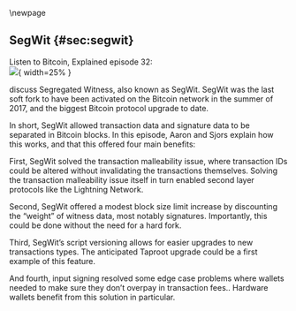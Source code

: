 \newpage
## SegWit {#sec:segwit}

Listen to Bitcoin, Explained episode 32:\
![](qr/32.png){ width=25% }

discuss Segregated Witness, also known as SegWit. SegWit was the last soft fork to have been activated on the Bitcoin network in the summer of 2017, and the biggest Bitcoin protocol upgrade to date.

In short, SegWit allowed transaction data and signature data to be separated in Bitcoin blocks. In this episode, Aaron and Sjors explain how this works, and that this offered four main benefits:

First, SegWit solved the transaction malleability issue, where transaction IDs could be altered without invalidating the transactions themselves. Solving the transaction malleability issue itself in turn enabled second layer protocols like the Lightning Network.

Second, SegWit offered a modest block size limit increase by discounting the “weight” of witness data, most notably signatures. Importantly, this could be done without the need for a hard fork.

Third, SegWit’s script versioning allows for easier upgrades to new transactions types. The anticipated Taproot upgrade could be a first example of this feature.

And fourth, input signing resolved some edge case problems where wallets needed to make sure they don’t overpay in transaction fees.. Hardware wallets benefit from this solution in particular.

<!--

Transcript (computer generated):

Aaron:
Segwit that's right. Segregates. It's a witness, which was the previous software work. Well, was the last of work where we're working towards the taproot software. Now

Sjors:
That's the last software we know of. Exactly.

Aaron:
Yes, I guess. So it activated in 2017, it was developed in, it started being developed in 2015.

Sjors:
I think it was late 2015. Yeah. But the final idea came about to turn it into a software.

Aaron:
Probably. Would you say it's probably the biggest protocol upgrade Bitcoin has seen so far? Right?

Sjors:
Well, it's the biggest protocol upgrade we've seen since the days of completely reckless deployments of upgrades.

Aaron:
Right. Wouldn't you say it's almost the biggest change, for example.

Sjors:
Yeah, I think so. It's, it's bigger change then PTO is H but I don't know what was done in the very earliest Satoshi days, you know, when, when hundreds of op codes were turned off and all that stuff.

Aaron:
So where do we start? Do we start?

Sjors:
We could start with what the problem was.

Aaron:
Okay. What was the problem? Why do I need segue?

Sjors:
Yeah. Why do witnesses need to be segregated? Exactly. So the problem was transaction malleability, and just actually malleability means that if you, if I'm sending you some coins and you're sending them to a Lubin, who's not here, then that transaction that you're sending refers to the transaction that I just sent and the problem there, and that that's fine normally. But the problem is that somebody could take our transaction and manipulate it and I could take my transaction and manipulate it. And then your transaction would no longer refer to my transaction, but we've referred

Aaron:
To avoid. Yeah. And to be more specific, I think what the part of the turn section that's being manipulated is actually the signature. So every transaction is signs with a cryptographic signature and the signature. I don't understand the details, but I know that the signature can be tweaked somehow in a way that it looks different, but it's still valid.

Sjors:
And there were lots of ways to, to do that. So one of the ways that was fixed without segwayed is that you could I think just multiply the signature with minus one or something of just put an, a minus in front of it and it would still be valid. And so anybody could just put that mine is in front of it. So you, you would broadcast the transaction and it would go from one note to the other. Somebody else could see that transaction and they could say, well, I'm just going to flip this bit and send it onwards. And then we'll see which one wins. And this is just for simple signatures, but I think there were other, if you have more complicated scripts, there are also ways that somebody can mess with that script.

Aaron:
Yeah. So someone can mess with it in flight. Basically you send the transaction to the network and then it's forwarded from peer to peer. And until it reaches minor and it's included in a block, but every pair on the network, but can basically take the transaction, tweak it a little bit and forwarded or minor can do that. Yeah.

Sjors:
I guess even the person making it can do it. Sure. Yeah. Or the minor can do it. So you may ask yourself, why is this a problem? Right. Because I sent you some coins and you sent them to Ruben, okay. I ruined your transaction. So you just send it again. So that's, that's not a big deal.

Aaron:
It really ruined the transaction. You just tweaked it a bit, but it's still valid.

Sjors:
I ruined your transaction. So, so I send coins to you and using coins to Reuben, but that last transaction, no longer points to an existing transaction because if somebody mess with my transaction,

Aaron:
Yeah. It's the second transaction that's getting in trouble.

Sjors:
Yeah. And this is not a problem in the scenario we just described. Right. Cause you can just make a new one, except what about if you're not you, but what if I sent a transaction to a super secure volt in the Arctic, like thousands of meters underground. And then I went to the Arctic and I created a redeemed transaction back to my hot wallet, but I didn't broadcast it. I just, I just signed it. Why

Aaron:
Are you making such a complicated example with volts? And Arctics,

Sjors:
Isn't that complicated? I just, you know, I went to my vault. I created that transaction out of my vault. And then I basically buried the volt in like, like a hundred meters of rock. So it's very difficult for me to go back to the vault and make a new transaction. And then I brought gas, my original transaction and send some money to the vault and so many messes with it. Now I have to go back to Antarctica and does this COVID and it's very complicated. So that's, that's a terribly difficult example. Another example would be lightening.

Aaron:
Yeah. That's the more obvious one.

Sjors:
Yeah. So it would lightening what happens and we've, we've explained lightning in earlier episodes, but the idea is you sent money to people, send money to a shared address. And then the only way to get money out of that address is with transactions that you've both signed before you sent money into that address. So you don't want somebody messing with the transaction that goes into the address because then you can't spend from it anymore. Or you can, but you'd both have to sign it again. And so one party could kind of cheat the other party out of the coins.

Aaron:
Yeah. The point with lightening is that you're building unconfirmed transactions on each other. So if then if one of the underlying transactions is tweaked, then the transactions that follow up on that one aren't valid anymore. Yeah.

Sjors:
And people spent lots of time trying to find ways around that problem, you know, because people were thinking about lightening like solutions for quite a while, and it was just really hard to solve.

Aaron:
Yeah. So to be clear that the concrete attack in this, in this lightening example is that one of the parties would tweak the transaction. They shared between them send this tweaks transaction to the network. And then I guess the other party probably wouldn't even recognize that transaction. Or even if he did, he couldn't use his own transaction to get his funds back. Am I saying,

Sjors:
Yeah, all the transactions that get your funds back are no longer valid. So this could be a problem you know, in all the cheating scenarios. Yeah, exactly.

Aaron:
So there's also

Sjors:
Another well-known example, which was the Mt. Gox case. And that was, you know, a mistake on the part of Mt. Gox as well. If we assume that the story we've been told about how the heck happened is really true, but the story was he heck or you mean one of the many hacks,

Aaron:
The big one, but they claimed that the big one was due to transaction malleability. And the story was that they were basically doing their internal accounting based on transaction IDs. So a customer would withdraw funds, use malleability to change the withdrawal transaction a little bit, still get the money because it was our section is still valid, but then claim guys, I made a withdrawal, but I never received the money on Gox would take the transaction ID. Look, if it was in the blockchain so that there is no transaction ID like that in the blockchain, our customer must be right. And then we send the coins.

Sjors:
Any other things you have to do wrong for that, for that particular thing to happen. But, but anyway, let's, let's blame it on malleability.

Aaron:
I'm just giving an example of something that could go wrong because of measurability. If yeah. In this case you make other mistakes as well. So that was malleability. Yeah. So that's all we want to solve. Right.

Sjors:
I have been, you know, partial solutions to this already because it's a much bigger problem than just a signature, I think. But in either way, it turns out that it's seems like a whack-a-mole game. It's just really hard to solve. And the fundamental problem there seems to be that because you're, you're, you're pointing to something that includes the signature. It just gets too complicated. One thing segway does, is it no longer refers to the signature because it, it refers to, well, the, the signature is put somewhere else in a transaction in some sort of extra data, right?

Aaron:
To make this very clear in case some of our listeners aren't keeping up the thing is a transaction cost sense of all of the transaction data, plus the signature formally or usually, or still the case. And sometimes actions, the transaction data and the signature is hashed together. This case gives you a string of numbers and that's the transaction ID because the second chair can be tweaked. That means the hash meaning that transaction ID can also be tweaked. And you end up with basically the same transaction with a different transaction ID. And that causes all the problems we just discussed. So that's the problem we needed to solve. Somehow we need to make sure that a transaction would always result in the same transaction ID.

Sjors:
Yeah. So the solution there is to put the hash DEP sorry, put the signature in a separate place inside the transaction that as far as old notes are concerned, doesn't even exist. And you still refer back to other transactions by the original data. So the original basically be original part of the transaction that still creates the hash and the signature is this new data. And you do not use it to create a hash.

Aaron:
So the signature ID can't be tweaked any more because the signature isn't in there anymore.

Sjors:
Right. So you can still tweak a signature if you want it to. Although there's some limitations on that too, but if you tweak the signature, that's not part of the hash and, and this is nice, right? So that's one thing it does SegWit. And the other thing it does, is it just because this data goes into a place that old nodes don't care about? Well, suddenly you can bypass the one megabyte block size limit without a hard fork because old nodes will see a block with exactly one megabyte in it, but new notes we'll see more megabytes.

Aaron:
Yeah. Blox has a one megabyte limit. And that was, that used to be transaction data, plus all the signatures plus a little bit of metadata. And now it's basically mostly the signature data and not the signatures. And that's where the block size increase comes from. The signatures is sort of the increase.

Sjors:
Yep, exactly. And that's theoretically up to four megabyte, but in practice, it's more like two and a half, I guess, the total size that you get for blocks.

Aaron:
Yeah. Why is that there was some new calculation for how data is counted when it comes to the signature. Well,

Sjors:
Yeah, so I think what happens is you take the old data and you multiply it by three or something, and then you take the new data and you add it up. So the signature is kind of discounted in a way, and that's, that's kind of an arbitrary number, but at least it creates an incentive to use SegWit.

Aaron:
Right. And that's also why it's a bit more flexible now that the block size limit, if there are many transactions with many signatures, for example, multi-six resections, then the size of the blocks could be a little bit bigger because of how it's all calculated

Sjors:
With the usual old fashion transactions. There is not much going on in terms of signatures. You know, there just aren't that many signatures, but you could conceive of much more complicated transactions that have much longer signatures, like in a multisig situation. And those are nicely discounted in segue. Yeah.

Aaron:
Right. So how is it possible that with could be deployed as a soft fork?

Sjors:
Okay. Yeah. So this

Aaron:
Which means backwards compatible operate. So old notes still recognize the Secora chain as long as it has majority hash power, at least.

Sjors:
Yeah. And they do this because this new data that we've added is not like it's not communicated to all notes. So every transaction has a little piece of witness. That's not communicated to all nodes. And every block has a part that is, the witness does not communicate it to old notes. So, so basically new notes, first of

Aaron:
All, where is this part?

Sjors:
I think it's at the end of the block,

Aaron:
It's in the Coinbase transaction, right? It's

Sjors:
So it's, I think it's appended at the end of the block, but it's also referred to in the Coinbase transaction, because what you do want to do is you want to make sure that, you know, the block hash just refers to the things that are in the block, but it only refers to the things that are in a block as far as legacy notes are concerned. So, but you don't want to tell the legacy notes about the SegWit stuff. So what happens is there is a opportune statement in the Coinbase do a hash of all the witness stuff.

Aaron:
Yeah. The Coinbase in case listeners don't know this isn't just a company. It's also the transaction that pays the miner is rewards. So basically the first transaction in any block. Yeah.

Sjors:
And the transaction can just spend the money, however it wants, but it has to contain at least one output with opportunity. And that opportunity must refer to the witness blocks. So all nodes just see an opportunity statement and they don't care.

Aaron:
And return is a little bit of text.

Sjors:
Yeah. Opportunity basically means, okay, you're done verifying, ignore this, but it can be followed by text, which is then ignored except by new nodes, which will actually check this. Right? So this allows the notes to communicate blocks and transactions to new nodes and to old nodes. And they all agree on what's there. And the other thing, the other reason why this can be an up soft work and that's more important for the new nodes is, well, you're spending, where are you sending the coins to when you're using segwayed? So you're using a special address type now, and this address type or like on the blockchain, what you have is a script pup key. That is what an output says. So an output of a transaction tells you how to spend the new transaction. It puts a constraint on it. And so this script up key with SegWit starts with a zero or at least does now, but with taproot, it'll start with a one.

Sjors:
And then it's followed by the hash of a public key or the hash of a script and new nodes know what to do with this. They see this version zero, they know, okay, this is what, the way we know it. And they see a public key hash and they know, okay, whoever wants to spent this needs to actually provide the public key and a signature, but all nodes, what they see is okay, there is this condition, which is put zero on the stack and put this random garbage on the stack that I don't know what it is. And the end result is there's something on my stack and it's not zero and I did not fail. And so, okay, whatever, this is fine. You can spend this. So old notes think that anybody can spend that coin, but new nodes know exactly who can spend it and who can not spend it.

Aaron:
Yeah. It's actually called anyone can spend out. Yes. So in a hypothetical situation where there would only be all's nodes on the network, then it would also literally mean that the coins in these addresses could be spent by anyone.

Sjors:
Yeah. This is why the activation of taproot roads. Of course, you know, always exciting because yes, the main are signaled, but okay. What happens?

Aaron:
Yeah. We discussed that in the last episode, I think, or the one before that,

Sjors:
Well, in general, we've talked about, you know, what can go wrong with a software activation and this, this will be one of it. And so, well, it didn't go wrong. So that's good.

Aaron:
Yeah. So the reason that they didn't go wrong is because if there's a mix of all the new notes on the network, but most miners have forced the new rules that most miners will ensure that these coins in the, anyone can spend outputs from this perspective or notes, won't actually get spent, they'll consider blocks that spend these coins and valid. And as long as they're in the majority, they'll also create the longest chain. So now new nodes are happy because all the new rules are being followed and old nodes are happy because no rules are being broken from their perspective and they just follow the lungs. Jane. So everyone's still in consensus. Yeah.

Sjors:
And this rule, I just told you about this script, Bucky, that puts things on the stack. And as long as it's not zero, everybody's happy. It's kind of a hack. It's kind of just leveraging some ugly aspect of, of, you know, ancient ways to Bitcoin scripts work. But with SegWit, the first thing will be the number zero or the number one, et cetera. And this actually introduces a cleaner variant of the same principle, which is that as far as a SegWit note is concerned. If, if it starts with number zero is gonna enforce the rules. If it starts with the number one or higher, it'll consider it a, it doesn't matter. Anybody can spend this. And if we get taproot, then the new nodes will see version zero, though, they'll enforce the rules, still see version one, don't enforce the rules. But if they see version two or higher, they will just consider it valid. And that means that moving forward, you know, it's much easier to introduce soft forks like taproot without having to find another hack in the old scripting system that to exploit, right?

Aaron:
So segue, it was a little bit of a hack, but it was in that sense, a one-time hack because now we can use versioning. And every time we want to introduce a new rule for spending coins, it's going to be pretty clean and easy moving.

Sjors:
Yeah, exactly. And within taproot, I guess there's a little out of scope for this one, but within taboo, we have these multiple branches that can have their own condition and those scripts also have a versioning mechanism. So there's even more versioning that can be done. Right.

Aaron:
One more question. Sure. We mentioned that the signatures they're included in the end of the block, you mentioned, I think those are pended, but there's a reference in, in the Coinbase. So how are all these transactions included in one little transaction, what's called a Merkle tree miracle tree. And this sounds exciting. We talked about miracle

Sjors:
Trees in an earlier episode. I

Aaron:
Think we did

Sjors:
At length. We tried to explain him and it was possibly quite terrible, but we've done it and we're not going to do it again, but basically it's essentially just taking a hash, but the Merkle tree is a little bit more elegant than a hash because it allows you to like point to specific elements inside the tree where, you know, a hash will just say yes or no for everything that's in, it could be a whole megabyte is correct or not, but with a Merkle tree, you can say, okay, I can actually prove that this specific transaction exists inside that tree at that position without having to like reveal everything else in it. And that's kind of cool.

Aaron:
Yeah. And I think it's essentially sort of a mirror of the actual transactions right. Which are also included in the miracle tree in the block.

Sjors:
It's the same, it's the same idea. So it's not, it's not rocket science. So we have

Aaron:
One miracle tree, four transactions, the regular transaction data, and then sort of a mirroring Merkle tree for all the references to the signatures in the coordinates block. Right?

Sjors:
Yeah, exactly. And I think, you know, the, the general you could generalize that to something called extension blocks where you could add something else to transactions in the future and just refer to that in a Coinbase output. And so you could increase block size through software works to a degree, but you can't really go super far with that. Because as far as the old old nodes is concerned, there still has to be a valid transaction out there. And a valid transaction probably has to have at least an input, you know, and at least an output, even if the output says, do whatever you want with this, can't make it smaller than that. And there is still a one megabyte limit. As far as these nodes are concerned, you can't use extension blocks just to add data to transactions. You can add it to, you can use it to add data to transactions, but you can't use it to create an infinite number of transactions because those transactions have a minimum size, probably about 60 bytes.

Aaron:
We're going off the rails. That's fine.

Sjors:
All right. Bring us back to the reels. I think there were some other benefits of SegWit that we wanted to mention.

Aaron:
So we mentioned transaction meld mobility is solved, which was necessary for something like the lightning network so that, you know, that's why we have lighting network now because we had SegWit. The other benefits we mentioned is a block size limit increase.

Sjors:
Yeah. And I guess we had four years almost of low fees now they're high again. Yeah.

Aaron:
They're, they're stacking up now. Then we had the first meeting, so easier to make new upgrades where there were more benefits than that.

Sjors:
Yeah. There is, there is committing to the inputs. So this is fun for hardware wallets. If you're a hardware wallet and you want to sign something, we talked about that in one of the very first episodes where we explained that if you're a hardware wallet and you want to sign the transaction, you want to look at the output amounts. You can do that, but you want to make sure that the input amounts actually sort of add up to the same as the output amounts. So that money isn't just disappearing into fees. But the only way to do that is to actually have the input transactions and look at their output amounts. And so that meant that in the old days, you would have to send all the input transactions to the hardware wallet as well. And they would have to process them. And it's kind of a lot of work or it could be a lot of work if they're big transactions. Yeah.

Aaron:
So to be clear, this is always the case for any wallet. You always, you know, you, you have inputs, that's the coins you own. And then you have to outputs, that's the coins you're sending, including a change output to yourself usually. And then the difference between them, that's the fee and that's for the minor to keep. Yeah. So

Sjors:
It's not actually mentioned in the transaction. Yeah,

Aaron:
Exactly. There's no, there's no fee amount or anything like that in transaction. You just have to calculate it yourself. That's fine for a regular wallet because the regular wallet just knows how much all of the inputs are worth. And, you know, the outputs are obvious there in the transaction. And then the different, you know, it's easy to calculate Bart, a hardware wallet is basically just signing from private keys and it doesn't necessarily know how much all the inputs are worth. So now it's, am I saying this right? Yeah. It's sending money away, but it's actually not sure how much money it's sending and therefore a hardware wallet has the risk that it's sending 10 million coins as a fee without realizing that

Sjors:
Yeah, the main problem there is the fee could be arbitrary. And so if somebody colludes to the miner or just wants to take your coins hostage in some weird way, that's not good. So what SegWit does, is it commits to those inputs? So normally a transaction, you know, in the old days, the transaction would, the input would just be the ID of the transaction that we just talked about with all the malleability stuff and yeah, the, the index basically. So section has multiple outputs. So you'd say this has spending output zero of this and this transaction. And with SegWit, what's basically added to that is the amount, or actually not just the amount, the, I think, the entire transaction. So take the transaction and hash it. And that's what you're committing to now. And that, that includes the output amounts of that transaction. So now when you're signing it, you can check, it could still be entirely fake by the way. Do you know you could craft a fake transaction with fake inputs and any output amount you want, but then if the hardware wallet signs it and you put it on the blockchain, well, it's not going to be valid. So that's kind of a useless cheat.

Aaron:
Yeah. We talked about that in episode two, maybe.

Sjors:
No, I think in the first episode, episode one, yeah. With the actual tornado.

Aaron:
Right. Okay. So now we have four benefits of segway. It's one of them is Malibu LT, which was sort of the main one. I think that was the reason it was included. It was included in the elements side chain of luxury. And I think before even made it to Bitcoin. And I think that was the reason they had, it was solving measurability. So,

Sjors:
I mean, yeah, it enables things like lightning, so that's a pretty big

Aaron:
Exactly. So that's one. And then we have the block size increase, which is two. Then we have to first inning bits, which makes it easier to deploy future upgrades, which is free. And then for you mentioned, is there a hardware, wallet, fee issue is solved.

Sjors:
Yeah. Or at least we thought it was solved. We explained it the first episode that to some gotchas, but yeah, those are, I think the four main benefits. And I think there's some, some minor tweaks as well in there, but it was a pretty big change compared to that taproot is relatively soon.

Aaron:
Yeah. So I spent a lot of time on reddit.com/btc and all I read there is that sequitous the awful thing ever. How come shores, the awful list. Yes. It's horrible. Okay.

Sjors:
Well, sorry to hear that. I don't know. I mean, I've, I've heard more reasonable objections from non RPDC places saying, well, it would have been slightly simpler to do it as a hard fork, but the more I look at it, the less I'm convinced of that.

Aaron:
Yeah. I guess the argument there would be that, that the signature hash reference, the signature or hash tree is included in the Coinbase and there would have been a cleaner place to put it if,

Sjors:
Well, you wouldn't have had to call it anywhere. If you do a hard fork, you can just add the witness data to the blocks and in the main Merkle tree. So you don't need to do anything in the opportunity. Right. But the downside is you need to actually do a hard fork. And just to think through what's involved to do that is that's where all the complexity then goes and all the, the, you know, precedent risk. So I think it's good that, that this was done as a soft fork.

Aaron:
Yeah. I F I think I was, I was saying it in jest, but I think that is probably the only argument that, that, that I've heard, that even makes slight sense that that's also being exposed than English words.

Sjors:
It's been a while since [inaudible] stuff. I think that that's one of the more serious ones, but other than that, I think the main arguments were, you know, it was a block stream conspiracy and sure

Aaron:
That, yeah, of course

Sjors:
You have all that extra complexities or that big and core can get paid more and a whole bunch of,

Aaron:
Okay, are you a conspiracy? Denier? I, you sleep still shores. I make conspiracy. Yeah.

Sjors:
I'm sorry. I will keep sleeping. I think that's

Aaron:
It right? I think so. It's yours. All

Sjors:
Right, then. Thank you for listening to the fan. Weird. I'm sure as NATO, there you go.

-->

